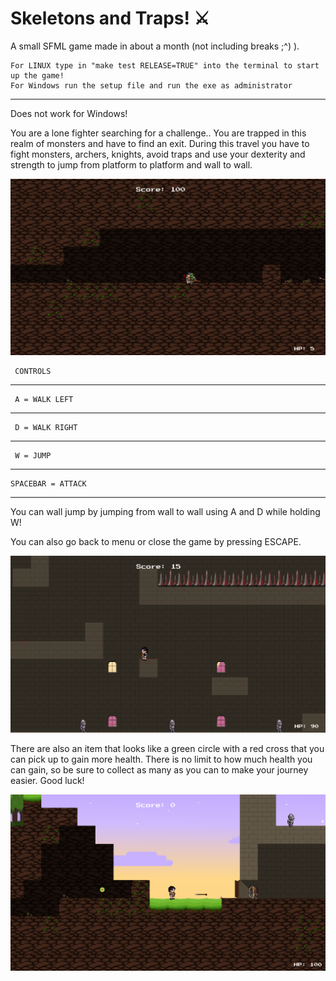 #  Skeletons and Traps! :crossed_swords:

A small SFML game made in about a month (not including breaks ;^) ).

    For LINUX type in "make test RELEASE=TRUE" into the terminal to start up the game!
    For Windows run the setup file and run the exe as administrator
-----------------

Does not work for Windows!

You are a lone fighter searching for a challenge.. You are trapped in this realm of monsters and have to find an exit.
During this travel you have to fight monsters, archers, knights, avoid traps and use your dexterity and strength to jump from platform to platform and wall to wall.

![GamePlay1](assets/Screenshots/screenshot2.png)

     CONTROLS
-----------------
     A = WALK LEFT
-----------------
     D = WALK RIGHT
-----------------
     W = JUMP
-----------------
    SPACEBAR = ATTACK
-----------------

You can wall jump by jumping from wall to wall using A and D while holding W!

You can also go back to menu or close the game by pressing ESCAPE.

![GamePlay2](assets/Screenshots/screenshot5.png)

There are also an item that looks like a green circle with a red cross that you can pick up to gain more health.
There is no limit to how much health you can gain, so be sure to collect as many as you can to make your
journey easier. Good luck!


![GamePlay3](assets/Screenshots/screenshot4.png)
